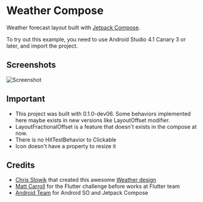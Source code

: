 # Weather Compose
Weather forecast layout built with [Jetpack Compose](https://developer.android.com/jetpack/compose).

To try out this example, you need to use Android Studio 4.1 Canary 3 or later, and import the
project.

Screenshots
-----------
<img src="demo.gif" alt="Screenshot">

## Important

- This project was built with 0.1.0-dev06. Some behaviors implemented here maybe exists in new versions like LayoutOffset modifier.
- LayoutFractionalOffset is a feature that doesn't exists in the compose at now.
- There is no HitTestBehavior to Clickable
- Icon doesn't have a property to resize it

## Credits
- [Chris Slowik](https://dribbble.com/chrisslowik) that created this awesome [Weather design](https://dribbble.com/shots/1212896-Weather-Rebound)
- [Matt Carroll](https://github.com/matthew-carroll) for the Flutter challenge before works at Flutter team
- [Android Team](https://twitter.com/androiddev) for Android SO and Jetpack Compose

